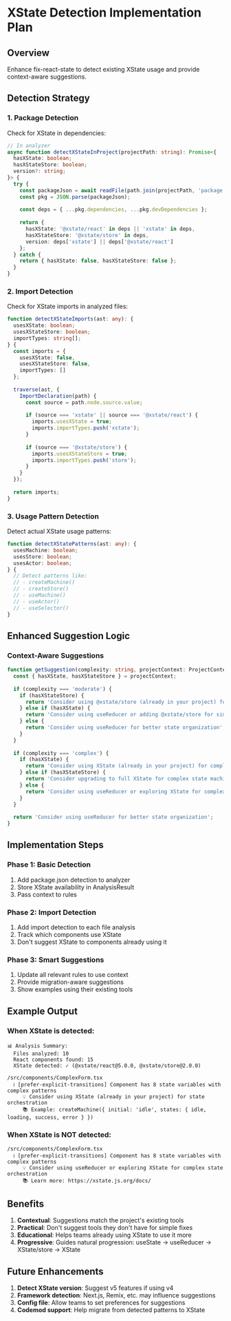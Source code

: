 # XState Detection Implementation Plan

## Overview
Enhance fix-react-state to detect existing XState usage and provide context-aware suggestions.

## Detection Strategy

### 1. Package Detection
Check for XState in dependencies:
```typescript
// In analyzer
async function detectXStateInProject(projectPath: string): Promise<{
  hasXState: boolean;
  hasXStateStore: boolean;
  version?: string;
}> {
  try {
    const packageJson = await readFile(path.join(projectPath, 'package.json'), 'utf-8');
    const pkg = JSON.parse(packageJson);
    
    const deps = { ...pkg.dependencies, ...pkg.devDependencies };
    
    return {
      hasXState: '@xstate/react' in deps || 'xstate' in deps,
      hasXStateStore: '@xstate/store' in deps,
      version: deps['xstate'] || deps['@xstate/react']
    };
  } catch {
    return { hasXState: false, hasXStateStore: false };
  }
}
```

### 2. Import Detection
Check for XState imports in analyzed files:
```typescript
function detectXStateImports(ast: any): {
  usesXState: boolean;
  usesXStateStore: boolean;
  importTypes: string[];
} {
  const imports = {
    usesXState: false,
    usesXStateStore: false,
    importTypes: []
  };
  
  traverse(ast, {
    ImportDeclaration(path) {
      const source = path.node.source.value;
      
      if (source === 'xstate' || source === '@xstate/react') {
        imports.usesXState = true;
        imports.importTypes.push('xstate');
      }
      
      if (source === '@xstate/store') {
        imports.usesXStateStore = true;
        imports.importTypes.push('store');
      }
    }
  });
  
  return imports;
}
```

### 3. Usage Pattern Detection
Detect actual XState usage patterns:
```typescript
function detectXStatePatterns(ast: any): {
  usesMachine: boolean;
  usesStore: boolean;
  usesActor: boolean;
} {
  // Detect patterns like:
  // - createMachine()
  // - createStore()
  // - useMachine()
  // - useActor()
  // - useSelector()
}
```

## Enhanced Suggestion Logic

### Context-Aware Suggestions
```typescript
function getSuggestion(complexity: string, projectContext: ProjectContext): string {
  const { hasXState, hasXStateStore } = projectContext;
  
  if (complexity === 'moderate') {
    if (hasXStateStore) {
      return 'Consider using @xstate/store (already in your project) for atomic, event-driven updates';
    } else if (hasXState) {
      return 'Consider using useReducer or adding @xstate/store for simpler state management';
    } else {
      return 'Consider using useReducer for better state organization';
    }
  }
  
  if (complexity === 'complex') {
    if (hasXState) {
      return 'Consider using XState (already in your project) for complex state orchestration';
    } else if (hasXStateStore) {
      return 'Consider upgrading to full XState for complex state machines, or use @xstate/store for simpler cases';
    } else {
      return 'Consider using useReducer or exploring XState for complex state orchestration';
    }
  }
  
  return 'Consider using useReducer for better state organization';
}
```

## Implementation Steps

### Phase 1: Basic Detection
1. Add package.json detection to analyzer
2. Store XState availability in AnalysisResult
3. Pass context to rules

### Phase 2: Import Detection
1. Add import detection to each file analysis
2. Track which components use XState
3. Don't suggest XState to components already using it

### Phase 3: Smart Suggestions
1. Update all relevant rules to use context
2. Provide migration-aware suggestions
3. Show examples using their existing tools

## Example Output

### When XState is detected:
```
📊 Analysis Summary:
  Files analyzed: 10
  React components found: 15
  XState detected: ✓ (@xstate/react@5.0.0, @xstate/store@2.0.0)

/src/components/ComplexForm.tsx
  ℹ️ [prefer-explicit-transitions] Component has 8 state variables with complex patterns
     💡 Consider using XState (already in your project) for state orchestration
     📚 Example: createMachine({ initial: 'idle', states: { idle, loading, success, error } })
```

### When XState is NOT detected:
```
/src/components/ComplexForm.tsx
  ℹ️ [prefer-explicit-transitions] Component has 8 state variables with complex patterns
     💡 Consider using useReducer or exploring XState for complex state orchestration
     📚 Learn more: https://xstate.js.org/docs/
```

## Benefits

1. **Contextual**: Suggestions match the project's existing tools
2. **Practical**: Don't suggest tools they don't have for simple fixes
3. **Educational**: Helps teams already using XState to use it more
4. **Progressive**: Guides natural progression: useState → useReducer → XState/store → XState

## Future Enhancements

1. **Detect XState version**: Suggest v5 features if using v4
2. **Framework detection**: Next.js, Remix, etc. may influence suggestions
3. **Config file**: Allow teams to set preferences for suggestions
4. **Codemod support**: Help migrate from detected patterns to XState